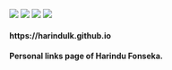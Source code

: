 ![](https://img.shields.io/tokei/lines/github/Harindulk/harindulk.github.io?style=plastic)
![](https://img.shields.io/github/languages/count/Harindulk/harindulk.github.io?style=plastic)
![](https://img.shields.io/github/languages/top/Harindulk/harindulk.github.io?style=plastic)
![](https://img.shields.io/github/last-commit/Harindulk/harindulk.github.io?color=red&style=plastic)

<h4> https://harindulk.github.io </h4>

#### Personal links page of Harindu Fonseka. 
